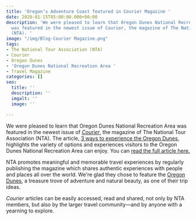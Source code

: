 ```yaml
---
title: 'Oregon’s Adventure Coast featured in Courier Magazine '
date: 2020-01-15T05:00:00.000+00:00
description: 'We were pleased to learn that Oregon Dunes National Recreation Area
  was featured in the newest issue of Courier, the magazine of The National Tour Association
  (NTA). '
image: "/img/Blog-Courier Magazine.png"
tags:
- The National Tour Association (NTA)
- Courier
- Oregon Dunes
- 'Oregon Dunes National Recreation Area '
- Travel Magazine
categories: []
seo:
  title: ''
  description: ''
  imgalt: ''
  image: ''

---
```

We were pleased to learn that Oregon Dunes National Recreation Area was featured in the newest issue of [_Courier_](https://www.ntacourier.com/node/995), the magazine of The National Tour Association (NTA). The article, [3 ways to experience the Oregon Dunes](https://www.ntacourier.com/node/995), highlights the variety of options and experiences visitors to the Oregon Dunes National Recreation Area can enjoy. You can [read the full article here.](https://www.ntacourier.com/node/995)

NTA promotes meaningful and memorable travel experiences by regularly publishing the magazine which shares authentic experiences with people and places all over the world. We're glad they chose to feature the [Oregon Dunes](https://www.oregonsadventurecoast.com/untamed-dunes/), a treasure trove of adventure and natural beauty, as one of their trip ideas.

_Courier_ articles can be easily accessed, read and shared, not only by NTA members, but also by the larger travel community—and by anyone with a yearning to explore.